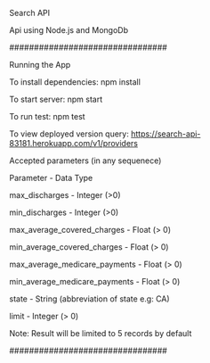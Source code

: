 Search API

Api using Node.js and MongoDb

################################

Running the App

To install dependencies: npm install

To start server: npm start

To run test: npm test

To view deployed version query: https://search-api-83181.herokuapp.com/v1/providers

Accepted parameters (in any sequenece)

Parameter - Data Type

max_discharges - Integer (>0)

min_discharges - Integer (>0)

max_average_covered_charges - Float (> 0)

min_average_covered_charges - Float (> 0)

max_average_medicare_payments - Float (> 0)

min_average_medicare_payments - Float (> 0)

state - String (abbreviation of state e.g: CA)

limit - Integer (> 0)

Note: Result will be limited to 5 records by default

################################



